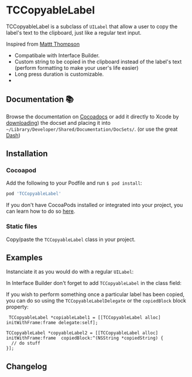 # TCCopyableLabel

TCCopyableLabel is a subclass of `UILabel` that allow a user to copy the label's text to the clipboard, just like a regular text input.

Inspired from [Mattt Thompson](http://mattt.me/)

- Compatibale with Interface Builder.
- Custom string to be copied in the clipboard instead of the label's text (perform formatting to make your user's life easier)
- Long press duration is customizable.
- 

## Documentation :books:

Browse the documentation on [Cocoadocs](http://cocoadocs.org/docsets/TCCopyableLabel) or add it directly to Xcode by [downloading]()) the docset and placing it into `~/Library/Developer/Shared/Documentation/DocSets/`. (or use the great [Dash](http://kapeli.com/dash))

## Installation 

### Cocoapod

Add the following to your Podfile and run `$ pod install`:

```ruby
pod 'TCCopyableLabel'
```

If you don't have CocoaPods installed or integrated into your project, you can learn how to do so [here](http://cocoapods.org).

### Static files

Copy/paste the `TCCopyableLabel` class in your project.

## Examples

Instanciate it as you would do with a regular `UILabel`:



In Interface Builder don't forget to add `TCCopyableLabel` in the class field:



If you wish to perform something once a particular label has been copied, you can do so using the `TCCopyableLabelDelegate` or the `copiedBlock` block property:

```
 TCCopyableLabel *copiableLabel1 = [[TCCopyableLabel alloc] initWithFrame:frame delegate:self];

TCCopyableLabel *copyableLabel2 = [[TCCopyableLabel alloc] initWithFrame:frame  copiedBlock:^(NSString *copiedString) {
  // do stuff        
}];
```

## Changelog

